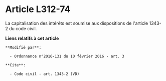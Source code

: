 # Article L312-74

La capitalisation des intérêts est soumise aux dispositions de l'article 1343-2  du code civil.

**Liens relatifs à cet article**

	**Modifié par**:

	  - Ordonnance n°2016-131 du 10 février 2016 - art. 3

	**Cite**:

	  - Code civil - art. 1343-2 (VD)
